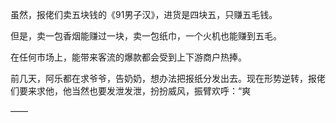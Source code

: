 虽然，报佬们卖五块钱的《91男子汉》，进货是四块五，只赚五毛钱。

但是，卖一包香烟能赚过一块，卖一包纸巾，一个火机也能赚到五毛。

在任何市场上，能带来客流的爆款都会受到上下游商户热捧。

前几天，阿乐都在求爷爷，告奶奶，想办法把报纸分发出去。现在形势逆转，报佬们要来求他，他当然也要发泄发泄，扮扮威风，振臂欢呼：“爽

——

